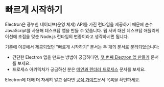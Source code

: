 # 빠르게 시작하기

Electron은 풍부한 네이티브(운영 체제) API를 가진 런타임을 제공하기 때문에 순수 JavaScript를 사용해 데스크탑 앱을 만들 수 있습니다. 웹 서버 대신 데스크탑 애플리케이션에 초점을 맞춘 Node.js 런타임의 변종이라고 생각하시면 됩니다.

기존에 이곳에서 제공되었던 "빠르게 시작하기" 문서는 두 개의 문서로 분리되었습니다:

* 간단한 Electron 앱을 만드는 방법이 궁금하다면, [첫 번째 Electron 앱 만들기](./first-app.md) 문서를 보세요.
* 프로세스 아키텍처가 궁금하신 분은 [메인과 렌더러 프로세스](./application-architecture.md#main-and-renderer-processes) 문서를 보세요.

Electron에 대해 더 자세히 알고 싶다면 [공식 가이드](../)문서 목록을 확인하세요.


